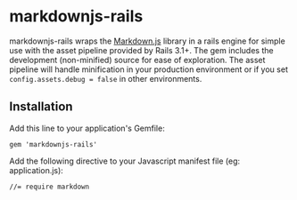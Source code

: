 # markdownjs-rails

markdownjs-rails wraps the [Markdown.js](https://github.com/evilstreak/markdown-js) library in a rails engine for simple use with the asset pipeline provided by Rails 3.1+. The gem includes the development (non-minified) source for ease of exploration. The asset pipeline will handle minification in your production environment or if you set `config.assets.debug = false` in other environments.

## Installation

Add this line to your application's Gemfile:

    gem 'markdownjs-rails'

Add the following directive to your Javascript manifest file (eg: application.js):

    //= require markdown
